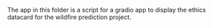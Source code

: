 The app in this folder is a script for a gradio app to display the ethics datacard for the wildfire prediction project.
